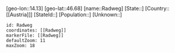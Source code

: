 ﻿---
location: [46.68,14.13]
mapzoom: [7,12] 
mapmarker: city 
type: City
tags:
- geo/City


SpocWebEntityId: 33611
isDeleted: false
confidential: public

---
[geo-lon::14.13]
[geo-lat::46.68]
[name::Radweg]
[State::]
[Country::[[Austria]]]
[StateId::]
[Population::]
[Unknown::]


```leaflet
id: Radweg
coordinates: [[Radweg]]
markerFile: [[Radweg]]
defaultZoom: 11 
maxZoom: 18
```

